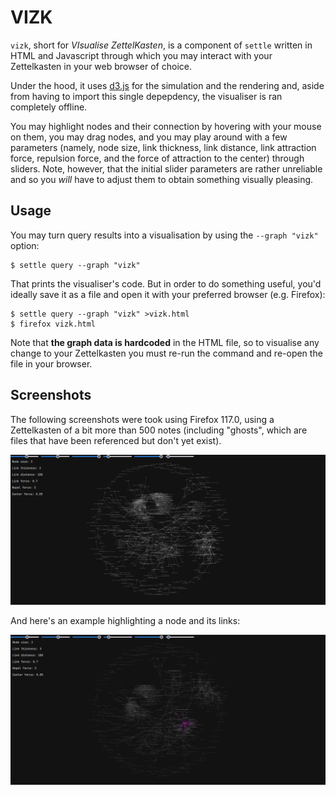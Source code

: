 # VIZK

`vizk`, short for *VIsualise ZettelKasten*, is a component of `settle` written
in HTML and Javascript through which you may interact with your Zettelkasten in
your web browser of choice.

Under the hood, it uses [d3.js](https://d3js.org/) for the simulation and the
rendering and, aside from having to import this single depepdency, the
visualiser is ran completely offline.

You may highlight nodes and their connection by hovering with your mouse on
them, you may drag nodes, and you may play around with a few parameters (namely,
node size, link thickness, link distance, link attraction force, repulsion
force, and the force of attraction to the center) through sliders. Note,
however, that the initial slider parameters are rather unreliable and so you
*will* have to adjust them to obtain something visually pleasing.

## Usage

You may turn query results into a visualisation by using the `--graph "vizk"`
option:

```
$ settle query --graph "vizk"
```

That prints the visualiser's code. But in order to do something useful, you'd
ideally save it as a file and open it with your preferred browser (e.g.
Firefox):

```
$ settle query --graph "vizk" >vizk.html
$ firefox vizk.html
```

Note that **the graph data is hardcoded** in the HTML file, so to visualise any
change to your Zettelkasten you must re-run the command and re-open the file in
your browser.

## Screenshots

The following screenshots were took using Firefox 117.0, using a Zettelkasten of
a bit more than 500 notes (including "ghosts", which are files that have been
referenced but don't yet exist).

![](./vizk-example.png)

And here's an example highlighting a node and its links:

![](./vizk-highlight-example.png)
